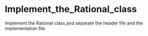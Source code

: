 # Implement_the_Rational_class
Implement the Rational class,and separate the header file and the implementation file.
